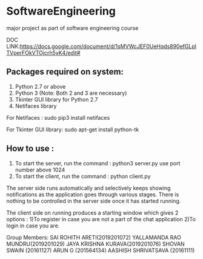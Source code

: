 # SoftwareEngineering
major project as part of software engineering course

DOC LINK:https://docs.google.com/document/d/1sMVWcJEF0UeHqds890efGLplTVperFOkVTOjcrh5yK4/edit#

## Packages required on system:
1. Python 2.7 or above
2. Python 3 (Note: Both 2 and 3 are necessary)
3. Tkinter GUI library for Python 2.7
4. Netifaces library

For Netifaces : sudo pip3 install netifaces

For Tkinter GUI library: sudo apt-get install python-tk

## How to use :
1. To start the server, run the command :
python3 server.py <port no>
  use port number above 1024
2. To start the client, run the command :
python client.py

The server side runs automatically and selectively keeps showing notifications as the application
goes through various stages. There is nothing to be controlled in the server side once it has started
running.

The client side on running produces a starting window which gives 2 options : 
1)To register in case you are not a part of the chat application
2)To login in case you are.



Group Members:
SAI ROHITH ARETI(2019201072)
YALLAMANDA RAO MUNDRU(2019201029)
JAYA KRISHNA KURAVA(2019201076)
SHOVAN SWAIN (20161127)
ARUN G (201564134)
AASHISH SHRIVATSAVA (20161111)
